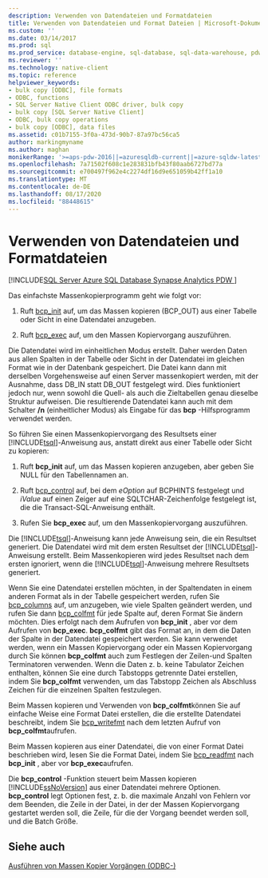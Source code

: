 ```yaml
---
description: Verwenden von Datendateien und Formatdateien
title: Verwenden von Datendateien und Format Dateien | Microsoft-Dokumentation
ms.custom: ''
ms.date: 03/14/2017
ms.prod: sql
ms.prod_service: database-engine, sql-database, sql-data-warehouse, pdw
ms.reviewer: ''
ms.technology: native-client
ms.topic: reference
helpviewer_keywords:
- bulk copy [ODBC], file formats
- ODBC, functions
- SQL Server Native Client ODBC driver, bulk copy
- bulk copy [SQL Server Native Client]
- ODBC, bulk copy operations
- bulk copy [ODBC], data files
ms.assetid: c01b7155-3f0a-473d-90b7-87a97bc56ca5
author: markingmyname
ms.author: maghan
monikerRange: '>=aps-pdw-2016||=azuresqldb-current||=azure-sqldw-latest||>=sql-server-2016||=sqlallproducts-allversions||>=sql-server-linux-2017||=azuresqldb-mi-current'
ms.openlocfilehash: 7a71502f608c1e283831bfb43f80aab6727bd77a
ms.sourcegitcommit: e700497f962e4c2274df16d9e651059b42ff1a10
ms.translationtype: MT
ms.contentlocale: de-DE
ms.lasthandoff: 08/17/2020
ms.locfileid: "88448615"
---
```

# <a name="using-data-files-and-format-files"></a>Verwenden von Datendateien und Formatdateien
[!INCLUDE[SQL Server Azure SQL Database Synapse Analytics PDW ](../../includes/applies-to-version/sql-asdb-asdbmi-asa-pdw.md)]

  Das einfachste Massenkopierprogramm geht wie folgt vor:  
  
1.  Ruft [bcp_init](../../relational-databases/native-client-odbc-extensions-bulk-copy-functions/bcp-init.md) auf, um das Massen kopieren (BCP_OUT) aus einer Tabelle oder Sicht in eine Datendatei anzugeben.  
  
2.  Ruft [bcp_exec](../../relational-databases/native-client-odbc-extensions-bulk-copy-functions/bcp-exec.md) auf, um den Massen Kopiervorgang auszuführen.  
  
 Die Datendatei wird im einheitlichen Modus erstellt. Daher werden Daten aus allen Spalten in der Tabelle oder Sicht in der Datendatei im gleichen Format wie in der Datenbank gespeichert. Die Datei kann dann mit derselben Vorgehensweise auf einen Server massenkopiert werden, mit der Ausnahme, dass DB_IN statt DB_OUT festgelegt wird. Dies funktioniert jedoch nur, wenn sowohl die Quell- als auch die Zieltabellen genau dieselbe Struktur aufweisen. Die resultierende Datendatei kann auch mit dem Schalter **/n** (einheitlicher Modus) als Eingabe für das **bcp** -Hilfsprogramm verwendet werden.  
  
 So führen Sie einen Massenkopiervorgang des Resultsets einer [!INCLUDE[tsql](../../includes/tsql-md.md)]-Anweisung aus, anstatt direkt aus einer Tabelle oder Sicht zu kopieren:  
  
1.  Ruft **bcp_init** auf, um das Massen kopieren anzugeben, aber geben Sie NULL für den Tabellennamen an.  
  
2.  Ruft [bcp_control](../../relational-databases/native-client-odbc-extensions-bulk-copy-functions/bcp-control.md) auf, bei dem *eOption* auf BCPHINTS festgelegt und *iValue* auf einen Zeiger auf eine SQLTCHAR-Zeichenfolge festgelegt ist, die die Transact-SQL-Anweisung enthält.  
  
3.  Rufen Sie **bcp_exec** auf, um den Massenkopiervorgang auszuführen.  

 Die [!INCLUDE[tsql](../../includes/tsql-md.md)]-Anweisung kann jede Anweisung sein, die ein Resultset generiert. Die Datendatei wird mit dem ersten Resultset der [!INCLUDE[tsql](../../includes/tsql-md.md)]-Anweisung erstellt. Beim Massenkopieren wird jedes Resultset nach dem ersten ignoriert, wenn die [!INCLUDE[tsql](../../includes/tsql-md.md)]-Anweisung mehrere Resultsets generiert.  
  
 Wenn Sie eine Datendatei erstellen möchten, in der Spaltendaten in einem anderen Format als in der Tabelle gespeichert werden, rufen Sie [bcp_columns](../../relational-databases/native-client-odbc-extensions-bulk-copy-functions/bcp-columns.md) auf, um anzugeben, wie viele Spalten geändert werden, und rufen Sie dann [bcp_colfmt](../../relational-databases/native-client-odbc-extensions-bulk-copy-functions/bcp-colfmt.md) für jede Spalte auf, deren Format Sie ändern möchten. Dies erfolgt nach dem Aufrufen von **bcp_init** , aber vor dem Aufrufen von **bcp_exec**. **bcp_colfmt** gibt das Format an, in dem die Daten der Spalte in der Datendatei gespeichert werden. Sie kann verwendet werden, wenn ein Massen Kopiervorgang oder ein Massen Kopiervorgang durch Sie können **bcp_colfmt** auch zum Festlegen der Zeilen-und Spalten Terminatoren verwenden. Wenn die Daten z. b. keine Tabulator Zeichen enthalten, können Sie eine durch Tabstopps getrennte Datei erstellen, indem Sie **bcp_colfmt** verwenden, um das Tabstopp Zeichen als Abschluss Zeichen für die einzelnen Spalten festzulegen.  
  
 Beim Massen kopieren und Verwenden von **bcp_colfmt**können Sie auf einfache Weise eine Format Datei erstellen, die die erstellte Datendatei beschreibt, indem Sie [bcp_writefmt](../../relational-databases/native-client-odbc-extensions-bulk-copy-functions/bcp-writefmt.md) nach dem letzten Aufruf von **bcp_colfmt**aufrufen.  
  
 Beim Massen kopieren aus einer Datendatei, die von einer Format Datei beschrieben wird, lesen Sie die Format Datei, indem Sie [bcp_readfmt](../../relational-databases/native-client-odbc-extensions-bulk-copy-functions/bcp-readfmt.md) nach **bcp_init** , aber vor **bcp_exec**aufrufen.  
  
 Die **bcp_control** -Funktion steuert beim Massen kopieren [!INCLUDE[ssNoVersion](../../includes/ssnoversion-md.md)] aus einer Datendatei mehrere Optionen. **bcp_control** legt Optionen fest, z. b. die maximale Anzahl von Fehlern vor dem Beenden, die Zeile in der Datei, in der der Massen Kopiervorgang gestartet werden soll, die Zeile, für die der Vorgang beendet werden soll, und die Batch Größe.  
  
## <a name="see-also"></a>Siehe auch  
 [Ausführen von Massen Kopier Vorgängen &#40;ODBC-&#41;](../../relational-databases/native-client-odbc-bulk-copy-operations/performing-bulk-copy-operations-odbc.md)  
  
  
